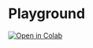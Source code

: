 # Playground

[![Open in Colab](https://colab.research.google.com/assets/colab-badge.svg)](https://colab.research.google.com/github/sunyeul/playground/blob/main)
